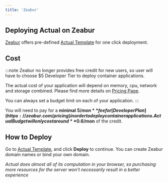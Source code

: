 ```yaml
---
title: 'Zeabur'
---
```


## Deploying Actual on Zeabur

[Zeabur](https://zeabur.com/) offers pre-defined [Actual Template](https://zeabur.com/templates/WL26U8) for one click deployment.

## Cost


:::note
Zeabur no longer provides free credit for new users, so user will have to choose $5 Developer Tier to deploy container applications.

The actual cost of your application will depend on memory, cpu, network and storage combined. Please find more details on [Pricing Page](https://zeabur.com/pricing). 

You can always set a budget limit on each of your application.
:::

You will need to pay for a **minimal** **$5/mon** fee for [Developer Plan](https://zeabur.com/pricing) in order to deploy container applications. Actual Budget will only cost around **$0.6/mon** of the credit.

## How to Deploy

Go to [Actual Template](https://zeabur.com/templates/WL26U8), and click **Deploy** to continue. You can create Zeabur domain names or bind your own domain.

_Actual does almost all of its computation in your browser, so purchasing more resources for the server won’t necessarily result in a better experience_
